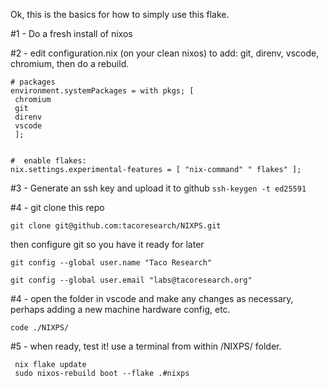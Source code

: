  Ok, this is the basics for how to simply use this flake.

 #1 - Do a fresh install of nixos  
 
 #2 - edit configuration.nix (on your clean nixos) to add: git, direnv, vscode, chromium, then do a rebuild.

 ```
 # packages
 environment.systemPackages = with pkgs; [
  chromium
  git
  direnv
  vscode
  ];


#  enable flakes:
 nix.settings.experimental-features = [ "nix-command" " flakes" ]; 

 ```



 #3 - Generate an ssh key and upload it to github
   ``` ssh-keygen -t ed25591 ```
 
 #4 - git clone this repo

```
git clone git@github.com:tacoresearch/NIXPS.git
```
then configure git so you have it ready for later
```
git config --global user.name "Taco Research"
```

```
git config --global user.email "labs@tacoresearch.org"
```

 #4 - open the folder in vscode and make any changes as necessary, perhaps adding a new machine hardware config, etc.
```
code ./NIXPS/
```


 #5 - when ready, test it! use a terminal from within /NIXPS/ folder. 

```
 nix flake update
 sudo nixos-rebuild boot --flake .#nixps
```





 

 

 


 
 

